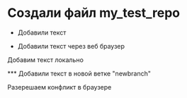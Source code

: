 # Создали файл my_test_repo


* Добавили текст

* Добавили текст через веб браузер

Добавим текст локально

*** Добавили текст в новой ветке "newbranch"

Разерешаем конфликт в браузере

